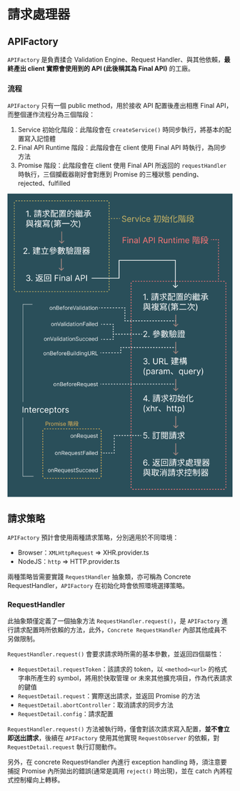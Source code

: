 # 請求處理器

## APIFactory

`APIFactory` 是負責揉合 Validation Engine、Request Handler、與其他依賴，**最終產出 client 實際會使用到的 API (此後稱其為 Final API)** 的工廠。

### 流程

`APIFactory` 只有一個 public method，用於接收 API 配置後產出相應 Final API，而整個運作流程分為三個階段：

1. Service 初始化階段：此階段會在 `createService()` 時同步執行，將基本的配置寫入記憶體
2. Final API Runtime 階段：此階段會在 client 使用 Final API 時執行，為同步方法
3. Promise 階段：此階段會在 client 使用 Final API 所返回的 `requestHandler` 時執行，三個攔截器剛好會對應到 Promise 的三種狀態 pending、rejected、fulfilled

![request flow](../img/request-flow.png)

## 請求策略

`APIFactory` 預計會使用兩種請求策略，分別適用於不同環境：

- Browser：`XMLHttpRequest` => XHR.provider.ts
- NodeJS：`http` => HTTP.provider.ts

兩種策略皆需要實踐 `RequestHandler` 抽象類，亦可稱為 Concrete RequestHandler，`APIFactory` 在初始化時會依照環境選擇策略。

### RequestHandler

此抽象類僅定義了一個抽象方法 `RequestHandler.request()`，是 `APIFactory` 進行請求配置時所依賴的方法，此外，`Concrete RequestHandler` 內部其他成員不另做限制。

`RequestHandler.request()` 會要求請求時所需的基本參數，並返回四個屬性：

- `RequestDetail.requestToken`：該請求的 token，以 `<method><url>` 的格式字串所產生的 symbol，將用於快取管理 or 未來其他擴充項目，作為代表請求的鍵值
- `RequestDetail.request`：實際送出請求，並返回 Promise 的方法
- `RequestDetail.abortController`：取消請求的同步方法
- `RequestDetail.config`：請求配置

`RequestHandler.request()` 方法被執行時，僅會對該次請求寫入配置，**並不會立即送出請求**，後續在 `APIFactory` 使用其他實現 `RequestObserver` 的依賴，對 `RequestDetail.request` 執行訂閱動作。

另外，在 concrete RequestHandler 內進行 exception handling 時，須注意要捕捉 Promise 內所拋出的錯誤(通常是調用 `reject()` 時出現)，並在 catch 內將程式控制權向上轉移。
